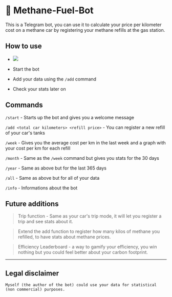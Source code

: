 # 🤖 Methane-Fuel-Bot
This is a Telegram bot, you can use it to calculate your price per kilometer cost on a methane car by registering your methane refills at the gas station.

## How to use
- 
  </a>
  <a href="https://t.me/MethaneCarBot">
    <img src="https://img.shields.io/badge/Add Me!-t.me%2FMethaneCarBot-blue">
  </a>

- Start the bot
- Add your data using the `/add` command
- Check your stats later on

## Commands
`/start` - Starts up the bot and gives you a welcome message

`/add <total car kilometers> <refill price>` - You can register a new refill of your car's tanks

`/week` - Gives you the average cost per km in the last week and a graph with your cost per km for each refill

`/month` - Same as the `/week` command but gives you stats for the 30 days

`/year` - Same as above but for the last 365 days

`/all` - Same as above but for all of your data

`/info` - Informations about the bot


## Future additions
>Trip function - Same as your car's trip mode, it will let you register a trip and see stats about it.

>Extend the add function to register how many kilos of methane you refilled, to have stats about methane prices.

>Efficiency Leaderboard - a way to gamify your efficiency, you win nothing but you could feel better about your carbon footprint. 
---
## Legal disclaimer
```
Myself (the author of the bot) could use your data for statistical (non commercial) purposes.
```
